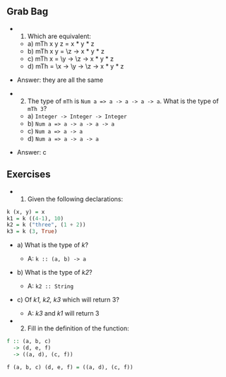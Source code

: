 ## Grab Bag
- 1. Which are equivalent:
  - a) mTh x y z = x * y * z
  - b) mTh x y = \z -> x * y * z
  - c) mTh x = \y -> \z -> x * y * z
  - d) mTh = \x -> \y -> \z -> x * y * z

- Answer: they are all the same

- 2. The type of `mTh` is `Num a => a -> a -> a -> a`. What is the type of `mTh 3`?
  - a) `Integer -> Integer -> Integer`
  - b) `Num a => a -> a -> a -> a`
  - c) `Num a => a -> a`
  - d) `Num a => a -> a -> a`

- Answer: c

## Exercises
- 1. Given the following declarations:
```hs
k (x, y) = x
k1 = k ((4-1), 10)
k2 = k ("three", (1 + 2))
k3 = k (3, True)
```
  - a) What is the type of *k*?
    - A: `k :: (a, b) -> a`
  - b) What is the type of *k2*?
    - A: `k2 :: String`
  - c) Of *k1, k2, k3* which will return 3?
    - A: *k3* and *k1* will return 3

- 2. Fill in the definition of the function:
```hs
f :: (a, b, c)
  -> (d, e, f)
  -> ((a, d), (c, f))

f (a, b, c) (d, e, f) = ((a, d), (c, f))
```

